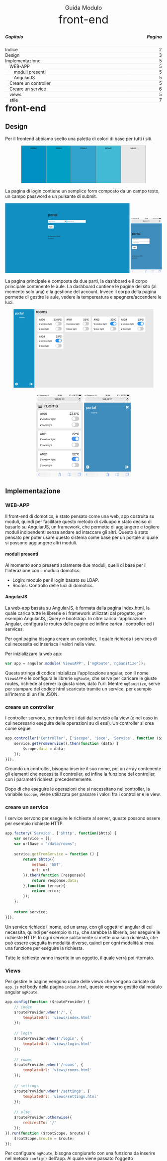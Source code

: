 <div style="font-size:36px;text-align:center">
    <br><br><br><br><br>
    <small style="font-size:18px;">Guida Modulo</small><br>
    front-end
</div>

<div class="page-break"></div>

<div class="clearfix index">
    <div class="capitle" style="width:80%;float:left;border-bottom:1px dotted #DDDDDD;"><h5>Capitolo</h5></div>
    <div class="page" style="text-align:right;width:20%;float:left;border-bottom:1px dotted #DDDDDD;"><h5>Pagina</h5></div>
    <div style="margin-top:5px;widht:100%;"> </div>
    <div class="capitle" style="width:80%;float:left;border-bottom:1px dotted #DDDDDD;">Indice</div>
    <div class="page" style="text-align:right;width:20%;float:left;border-bottom:1px dotted #DDDDDD;">2</div>
    <div class="capitle" style="width:80%;float:left;border-bottom:1px dotted #DDDDDD;">Design</div>
    <div class="page" style="text-align:right;width:20%;float:left;border-bottom:1px dotted #DDDDDD;">3</div>
    <div class="capitle" style="width:80%;float:left;border-bottom:1px dotted #DDDDDD;">Implementazione</div>
    <div class="page" style="text-align:right;width:20%;float:left;border-bottom:1px dotted #DDDDDD;">5</div>
	    <div class="capitle" style="width:80%;float:left;border-bottom:1px dotted #DDDDDD;">&emsp;WEB-APP</div>
	    <div class="page" style="text-align:right;width:20%;float:left;border-bottom:1px dotted #DDDDDD;">5</div>
		    <div class="capitle" style="width:80%;float:left;border-bottom:1px dotted #DDDDDD;">&emsp;&emsp;moduli presenti</div>
		    <div class="page" style="text-align:right;width:20%;float:left;border-bottom:1px dotted #DDDDDD;">5</div>
		    <div class="capitle" style="width:80%;float:left;border-bottom:1px dotted #DDDDDD;">&emsp;&emsp;AngularJS</div>
		    <div class="page" style="text-align:right;width:20%;float:left;border-bottom:1px dotted #DDDDDD;">5</div>
	    <div class="capitle" style="width:80%;float:left;border-bottom:1px dotted #DDDDDD;">&emsp;Creare un controller</div>
	    <div class="page" style="text-align:right;width:20%;float:left;border-bottom:1px dotted #DDDDDD;">5</div>
	    <div class="capitle" style="width:80%;float:left;border-bottom:1px dotted #DDDDDD;">&emsp;Creare un service</div>
	    <div class="page" style="text-align:right;width:20%;float:left;border-bottom:1px dotted #DDDDDD;">6</div>
	    <div class="capitle" style="width:80%;float:left;border-bottom:1px dotted #DDDDDD;">&emsp;views</div>
	    <div class="page" style="text-align:right;width:20%;float:left;border-bottom:1px dotted #DDDDDD;">5</div>
	    <div class="capitle" style="width:80%;float:left;border-bottom:1px dotted #DDDDDD;">&emsp;stile</div>
	    <div class="page" style="text-align:right;width:20%;float:left;border-bottom:1px dotted #DDDDDD;">7</div>
</div>

<div class="page-break"></div>

# front-end

## Design

Per il frontend abbiamo scelto una paletta di colori di base per tutti i siti.

<p style="text-align:center;">
	<img src="../img/ColoriFE.PNG" style="width:400px" width="400">
</p>

La pagina di login contiene un semplice form composto da un campo testo, un campo password e un pulsante di submit.

<p style="text-align:center;">
	<img src="../img/views/desktop_login.png" style="width:400px" width="400">
	<img src="../img/views/mobile_login.png" style="width:100px" width="100">
</p>

<div class="page-break"></div>

La pagina principale &egrave; composta da due parti, la dashboard e il corpo principale contenente le aule.
La dashboard contiene le pagine del sito (al momento solo una) e la gestione del account.
Invece il corpo della pagina permette di gestire le aule, vedere la tempereatura e spegnere/accendere le luci.

<p style="text-align:center;">
	<img src="../img/views/desktop_rooms.png" style="width:450px" width="400"><br><br>
	<img src="../img/views/mobile_rooms.png" style="width:150px" width="100">
	<img src="../img/views/mobile_menu.png" style="width:150px" width="100">
</p>

<div class="page-break"></div>

## Implementazione

### WEB-APP

Il front-end di domotics, &egrave; stato pensato come una web, app costruita su moduli, quindi
per facilitare questo metodo di sviluppo &egrave; stato deciso di basarlo su AngularJS, un
framework, che permette di aggiungere e togliere moduli indipendenti senza andare ad intaccare gli
altri. Questo &egrave; stato pensato per poter usare questo sistema come base per un portale al
quale si possono aggiungere altri moduli.

#### moduli presenti

Al momento sono presenti solamente due moduli, quelli di base per il l'interazione con il modulo
domotics:

- Login: modulo per il login basato su LDAP.
- Rooms: Controllo delle luci di domotics.

#### AngularJS

La web-app basata su AngularJS, &egrave; formata dalla pagina index.html, la quale carica tutte le
librerie e i framework utilizzati dal progetto, per esempio AngularJS, jQuery e bootstrap. In oltre
carica l'applicazione Angular, configura le routes delle pagine ed inifine carica i controller ed i
services.

Per ogni pagina bisogna creare un controller, il quale richieda i services di cui necessita ed
inserisca i valori nella view.

Per inizializzare la web app:

```javascript
var app = angular.module('ViewsAPP', ['ngRoute','ngSanitize']);
```

Questa stringa di codice inizializza l'applicazione angular, con il nome `ViewsAPP` e le configura
le librerie `ngRoute`, che serve per caricare le giuste routes, richiede al server la giusta view,
dato l'url. Mentre `ngSanitize`, serve per stampare del codice html scaricato tramite un service,
per esempio all'interno di un file JSON.

### creare un controller

I controller servono, per trasferire i dati dal servizio alla view (e nel caso in cui necessario
eseguire delle operazioni su di essi). Un controller si crea come segue:

```javascript
app.controller('Controller', ['$scope', '$sce', 'Service', function ($scope, $sce, service) {
	service.getFromService().then(function (data) {
		$scope.data = data;
	});
}]);
```

Creando un controller, bisogna inserire il suo nome, poi un array contenente gli elementi che
necessita il controller, ed infine la funzione del controller, con i parametri richiesti
precedentemente.

Dopo di che eseguire le operazioni che si necessitano nel controller, la variabile `$scope`, viene
utilizzata per passare i valori fra i controller e le view.

<div class="page-break"></div>

### creare un service

I service servono per eseguire le richieste al server, queste possono essere per esempio richieste
HTTP.

```javascript
app.factory('Service', ['$http', function($http) {
	var service = [];
	var urlBase = "/data/rooms";

	service.getFromService = function () {
		return $http({
			method: 'GET',
			url: url
		}).then(function (response){
			return response.data;
		},function (error){
			return error;
		});
	};

	return service;
}]);
```

Un service richiede il nome, ed un array, con gli oggetti di angular di cui necessita, quindi per
esempio `$http`, che sarebbe la libreria, per eseguire le richieste HTTP. In ogni service
solitamente si mette una sola richiesta, che pu&ograve; essere eseguita in modalit&agrave; diverse,
quindi per ogni modalit&agrave; si crea una funzione per eseguire la richiesta.

Tutte le richieste vanno inserite in un oggetto, il quale verr&agrave; poi ritornato.

### Views

Per gestire le pagine vengono usate delle views che vengono caricate da `app.js` nel body della
pagina `index.html`, queste vengono gestite dal modulo angular `ngRoute`.

```javascript
app.config(function ($routeProvider) {
	// index
	$routeProvider.when('/', {
		templateUrl: 'views/index.html'
	});

	// login
	$routeProvider.when('/login', {
		templateUrl: 'views/login.html'
	});

	// rooms
	$routeProvider.when('/rooms', {
		templateUrl: 'views/rooms.html'
	});

	// settings
	$routeProvider.when('/settings', {
		templateUrl: 'views/settings.html'
	});

	// else
	$routeProvider.otherwise({
		redirectTo: '/'
	});
}).run(function ($rootScope, $route) {
	$rootScope.$route = $route;
});
```

Per configuare `ngRoute`, bisogna congiurarlo con una funziona da inserire nel metodo `config()`
dell'app. Al quale viene passato l'oggetto `$routeProvider`, il quale ha un metodo `when()`, questo
metodo permette di settare ad uno specifico url (dopo il simbolo `#`, per esempio
`localhost#!/test`), una view da caricare. Ed utilizzare anche un metodo `otherwise()`, che viene
utilizzato nel caso in cui viene inserito un url non specificato prima.  
Infine avviare la web app con le routes configurate precedentemente.

### Stile

Per lo stile delle pagine usiamo bootstrap (https://getbootstrap.com) e fontawesome
(https://fontawesome.com).  
Abbiamo usato Fontawesome per aggiungere delle icone al sito, abbiamo usato Fontawesome al posto
delle immagini perché le icone che contiene sono dei caratteri che quindi sono più leggeri e più
facili da usare delle immagini.  
Ecco un esempio di view implementata usando bootstrap e fontawesome.

```html
<div class="navbar">
	<i class="fa fa-bars fa-2x"></i>
</div>
<div class="sidebar">
	<div class="col-md-12">

		<h2>portal<i class="pull-right fa fa-times"></i></h2>
		<ul class="a-white">
			<li><a href="#!/rooms">rooms</a></li>
		</ul>
	</div>
	<div class="bottom col-md-12 a-white">
    <a href="#!/settings"><i class="fa fa-cog fa-2x"></i></a>
    <a href="/Logout"><i class="fa fa-sign-out pull-right fa-2x"></i></a>
  </div>
</div>
<script src="assets/js/scripts/sidebar.js"></script>
```

Fontawesome usa il tag <i> per inserire le icone. Per definire l'icona bisogna inserire nel attributo class: fa che definisce l'uso di fontawesome, fa-[nome icona] che definisce quale icona si vuole usare, e se si vuole la grandezza dell'icona

```html
<i class="fa fa-cog fa-2x">
```
